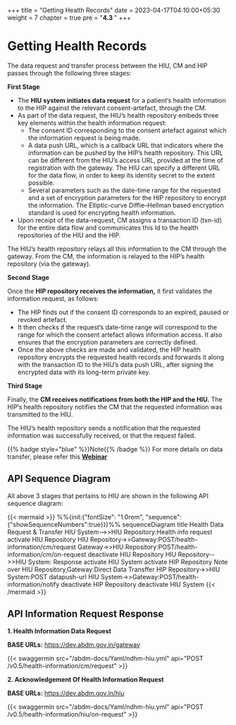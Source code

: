 +++
title = "Getting Health Records"
date = 2023-04-17T04:10:00+05:30
weight = 7
chapter = true
pre = "<b>4.3 </b>"
+++

# Getting Health Records

The data request and transfer process between the HIU, CM and HIP passes through the following three stages:

**First Stage**

- The **HIU system initiates data request** for a patient’s health information to the HIP against the relevant consent-artefact, through the CM.
- As part of the data request, the HIU’s health repository embeds three key elements within the health information request:
	- The consent ID corresponding to the consent artefact against which the information request is being made.
	- A data push URL, which is a callback URL that indicators where the information can be pushed by the HIP’s health repository. This URL can be different from the HIU’s access URL, provided at the time of registration with the gateway. The HIU can specify a different URL for the data flow, in order to keep its identity secret to the extent possible.
	- Several parameters such as the date-time range for the requested and a set of encryption parameters for the HIP repository to encrypt the information. The Elliptic-curve Diffie–Hellman based encryption standard is used for encrypting health information.
- Upon receipt of the data-request, CM assigns a transaction ID (txn-id) for the entire data flow and communicates this Id to the health repositories of the HIU and the HIP.

The HIU’s health repository relays all this information to the CM through the gateway. From the CM, the information is relayed to the HIP’s health repository (via the gateway).

**Second Stage**

Once the **HIP repository receives the information,** it first validates the information request, as follows:

- The HIP finds out if the consent ID corresponds to an expired, paused or revoked artefact.
- It then checks if the request’s date-time range will correspond to the range for which the consent artefact allows information access. It also ensures that the encryption parameters are correctly defined.
- Once the above checks are made and validated, the HIP health repository encrypts the requested health records and forwards it along with the transaction ID to the HIU’s data push URL, after signing the encrypted data with its long-term private key.

**Third Stage**

Finally, the **CM receives notifications from both the HIP and the HIU.** The HIP’s health repository notifies the CM that the requested information was transmitted to the HIU.

The HIU’s health repository sends a notification that the requested information was successfully received, or that the request failed.

{{% badge style="blue" %}}Note{{% /badge %}} For more details on data transfer, please refer this [**Webinar**](https://www.youtube.com/watch?v=oZ9Z2JtO21Q)

## API Sequence Diagram

All above 3 stages that pertains to HIU are shown in the following API sequence diagram:

{{< mermaid >}}
%%{init:{"fontSize": "1.0rem", "sequence":{"showSequenceNumbers":true}}}%%
sequenceDiagram
title Health Data Request & Transfer
HIU System-->>HIU Repository:Health info request
activate HIU Repository
HIU Repository->>Gateway:POST/health-information/cm/request
Gateway->>HIU Repository:POST/health-information/cm/on-request
deactivate HIU Repository
HIU Repository-->>HIU System: Response
activate HIU System
activate HIP Repository
Note over HIU Repository,Gateway:Direct Data Transffer
HIP Repository->>HIU System:POST datapush-url
HIU System->>Gateway:POST/health-information/notify
deactivate HIP Repository
deactivate HIU System
{{< /mermaid >}}

## API Information Request Response

**1. Health Information Data Request**

**BASE URLs:**  https://dev.abdm.gov.in/gateway

{{< swaggermin src="/abdm-docs/Yaml/ndhm-hiu.yml" api="POST /v0.5/health-information/cm/request" >}}

**2. Acknowledgement Of Health Information Request**

**BASE URLs:**  https://dev.abdm.gov.in/hiu

{{< swaggermin src="/abdm-docs/Yaml/ndhm-hiu.yml" api="POST /v0.5/health-information/hiu/on-request" >}}
